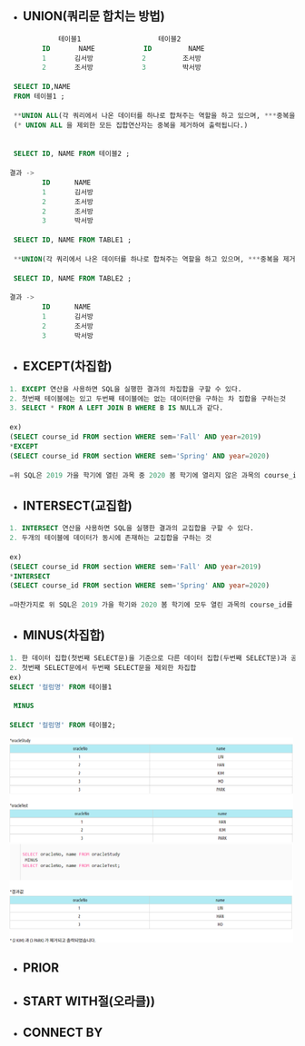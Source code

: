 - ## UNION(쿼리문 합치는 방법)

```sql
            테이블1                   테이블2
        ID       NAME            ID         NAME
        1       김서방            2         조서방
        2       조서방            3         박서방

 SELECT ID,NAME
 FROM 테이블1 ;

 **UNION ALL(각 쿼리에서 나온 데이터를 하나로 합쳐주는 역할을 하고 있으며, ***중복을 포함한 결과의 합을 검색)
 (* UNION ALL 을 제외한 모든 집합연산자는 중복을 제거하여 출력됩니다.)


 SELECT ID, NAME FROM 테이블2 ;

결과 ->
        ID      NAME
        1       김서방
        2       조서방
        2       조서방
        3       박서방

 SELECT ID, NAME FROM TABLE1 ;

 **UNION(각 쿼리에서 나온 데이터를 하나로 합쳐주는 역할을 하고 있으며, ***중복을 제거한 결과의 합을 검색)

 SELECT ID, NAME FROM TABLE2 ;

결과 ->
        ID      NAME
        1       김서방
        2       조서방
        3       박서방
```

- ## EXCEPT(차집합)

```sql
1. EXCEPT 연산을 사용하면 SQL을 실행한 결과의 차집합을 구할 수 있다.
2. 첫번째 테이블에는 있고 두번째 테이블에는 없는 데이터만을 구하는 차 집합을 구하는것
3. SELECT * FROM A LEFT JOIN B WHERE B IS NULL과 같다.

ex)
(SELECT course_id FROM section WHERE sem='Fall' AND year=2019)
*EXCEPT
(SELECT course_id FROM section WHERE sem='Spring' AND year=2020)

=위 SQL은 2019 가을 학기에 열린 과목 중 2020 봄 학기에 열리지 않은 과목의 course_id를 가져오는 SQL이다.
```

- ## INTERSECT(교집합)

```sql
1. INTERSECT 연산을 사용하면 SQL을 실행한 결과의 교집합을 구할 수 있다.
2. 두개의 테이블에 데이터가 동시에 존재하는 교집합을 구하는 것

ex)
(SELECT course_id FROM section WHERE sem='Fall' AND year=2019)
*INTERSECT
(SELECT course_id FROM section WHERE sem='Spring' AND year=2020)

=마찬가지로 위 SQL은 2019 가을 학기와 2020 봄 학기에 모두 열린 과목의 course_id를 가져오는 SQL이다.
```
- ## MINUS(차집합)
```sql
1. 한 데이터 집합(첫번째 SELECT문)을 기준으로 다른 데이터 집합(두번째 SELECT문)과 공통된 항목을 제외한 결과만 추출
2. 첫번째 SELECT문에서 두번째 SELECT문을 제외한 차집합
ex)
SELECT '컬럼명' FROM 테이블1

 MINUS

SELECT '컬럼명' FROM 테이블2;

```
<img src="../img/MINUS.png" width= 500px; alt="" />

<img src="../img/MINUS1.png" width= 500px; alt="" />

- ## PRIOR
- ## START WITH절(오라클))
- ## CONNECT BY